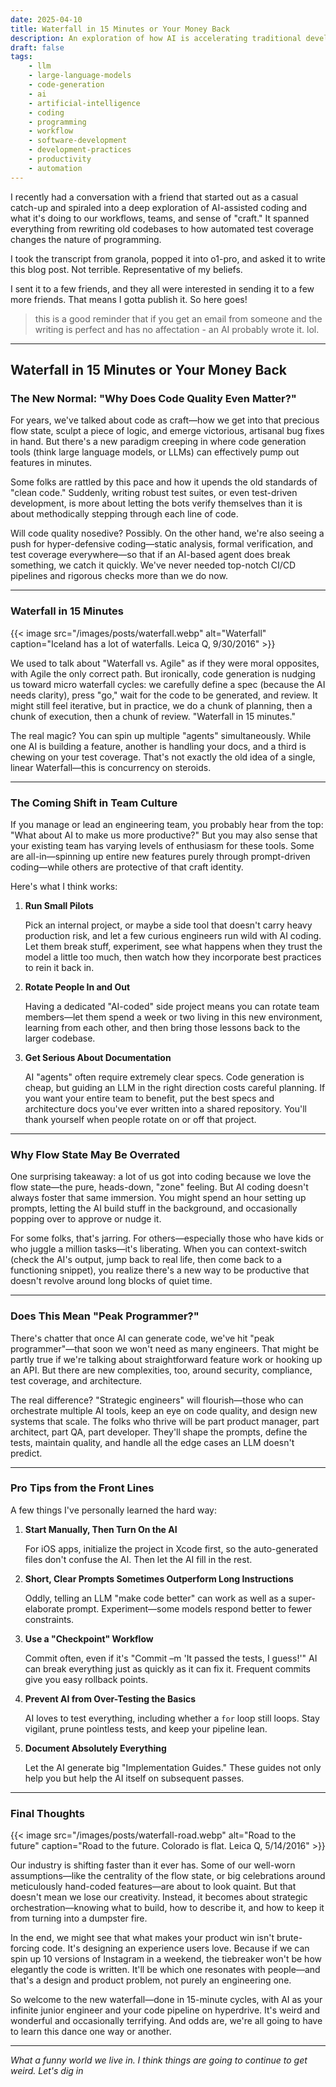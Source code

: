 ```yaml
---
date: 2025-04-10
title: Waterfall in 15 Minutes or Your Money Back
description: An exploration of how AI is accelerating traditional development methods into rapid, 15-minute waterfall cycles, transforming software engineering workflows and team dynamics.
draft: false
tags:
    - llm
    - large-language-models
    - code-generation
    - ai
    - artificial-intelligence
    - coding
    - programming
    - workflow
    - software-development
    - development-practices
    - productivity
    - automation
---
```


I recently had a conversation with a friend that started out as a casual catch-up and spiraled into a deep exploration of AI-assisted coding and what it's doing to our workflows, teams, and sense of "craft." It spanned everything from rewriting old codebases to how automated test coverage changes the nature of programming.

I took the transcript from granola, popped it into o1-pro, and asked it to write this blog post. Not terrible. Representative of my beliefs.

I sent it to a few friends, and they all were interested in sending it to a few more friends. That means I gotta publish it. So here goes!

> this is a good reminder that if you get an email from someone and the writing is perfect and has no affectation - an AI probably wrote it. lol.

---

## Waterfall in 15 Minutes or Your Money Back

### The New Normal: "Why Does Code Quality Even Matter?"

For years, we've talked about code as craft—how we get into that precious flow state, sculpt a piece of logic, and emerge victorious, artisanal bug fixes in hand. But there's a new paradigm creeping in where code generation tools (think large language models, or LLMs) can effectively pump out features in minutes.

Some folks are rattled by this pace and how it upends the old standards of "clean code." Suddenly, writing robust test suites, or even test-driven development, is more about letting the bots verify themselves than it is about methodically stepping through each line of code.

Will code quality nosedive? Possibly. On the other hand, we're also seeing a push for hyper-defensive coding—static analysis, formal verification, and test coverage everywhere—so that if an AI-based agent does break something, we catch it quickly. We've never needed top-notch CI/CD pipelines and rigorous checks more than we do now.

---

### Waterfall in 15 Minutes

{{< image src="/images/posts/waterfall.webp" alt="Waterfall" caption="Iceland has a lot of waterfalls. Leica Q, 9/30/2016" >}}

We used to talk about "Waterfall vs. Agile" as if they were moral opposites, with Agile the only correct path. But ironically, code generation is nudging us toward micro waterfall cycles: we carefully define a spec (because the AI needs clarity), press "go," wait for the code to be generated, and review. It might still feel iterative, but in practice, we do a chunk of planning, then a chunk of execution, then a chunk of review. "Waterfall in 15 minutes."

The real magic? You can spin up multiple "agents" simultaneously. While one AI is building a feature, another is handling your docs, and a third is chewing on your test coverage. That's not exactly the old idea of a single, linear Waterfall—this is concurrency on steroids.

---

### The Coming Shift in Team Culture

If you manage or lead an engineering team, you probably hear from the top: "What about AI to make us more productive?" But you may also sense that your existing team has varying levels of enthusiasm for these tools. Some are all-in—spinning up entire new features purely through prompt-driven coding—while others are protective of that craft identity.

Here's what I think works:

1. **Run Small Pilots**

    Pick an internal project, or maybe a side tool that doesn't carry heavy production risk, and let a few curious engineers run wild with AI coding. Let them break stuff, experiment, see what happens when they trust the model a little too much, then watch how they incorporate best practices to rein it back in.

2. **Rotate People In and Out**

    Having a dedicated "AI-coded" side project means you can rotate team members—let them spend a week or two living in this new environment, learning from each other, and then bring those lessons back to the larger codebase.

3. **Get Serious About Documentation**

    AI "agents" often require extremely clear specs. Code generation is cheap, but guiding an LLM in the right direction costs careful planning. If you want your entire team to benefit, put the best specs and architecture docs you've ever written into a shared repository. You'll thank yourself when people rotate on or off that project.

---

### Why Flow State May Be Overrated

One surprising takeaway: a lot of us got into coding because we love the flow state—the pure, heads-down, "zone" feeling. But AI coding doesn't always foster that same immersion. You might spend an hour setting up prompts, letting the AI build stuff in the background, and occasionally popping over to approve or nudge it.

For some folks, that's jarring. For others—especially those who have kids or who juggle a million tasks—it's liberating. When you can context-switch (check the AI's output, jump back to real life, then come back to a functioning snippet), you realize there's a new way to be productive that doesn't revolve around long blocks of quiet time.

---

### Does This Mean "Peak Programmer?"

There's chatter that once AI can generate code, we've hit "peak programmer"—that soon we won't need as many engineers. That might be partly true if we're talking about straightforward feature work or hooking up an API. But there are new complexities, too, around security, compliance, test coverage, and architecture.

The real difference? "Strategic engineers" will flourish—those who can orchestrate multiple AI tools, keep an eye on code quality, and design new systems that scale. The folks who thrive will be part product manager, part architect, part QA, part developer. They'll shape the prompts, define the tests, maintain quality, and handle all the edge cases an LLM doesn't predict.

---

### Pro Tips from the Front Lines

A few things I've personally learned the hard way:

1. **Start Manually, Then Turn On the AI**

    For iOS apps, initialize the project in Xcode first, so the auto-generated files don't confuse the AI. Then let the AI fill in the rest.

2. **Short, Clear Prompts Sometimes Outperform Long Instructions**

    Oddly, telling an LLM "make code better" can work as well as a super-elaborate prompt. Experiment—some models respond better to fewer constraints.

3. **Use a "Checkpoint" Workflow**

    Commit often, even if it's "Commit –m 'It passed the tests, I guess!'" AI can break everything just as quickly as it can fix it. Frequent commits give you easy rollback points.

4. **Prevent AI from Over-Testing the Basics**

    AI loves to test everything, including whether a `for` loop still loops. Stay vigilant, prune pointless tests, and keep your pipeline lean.

5. **Document Absolutely Everything**

    Let the AI generate big "Implementation Guides." These guides not only help you but help the AI itself on subsequent passes.

---

### Final Thoughts

{{< image src="/images/posts/waterfall-road.webp" alt="Road to the future" caption="Road to the future. Colorado is flat. Leica Q, 5/14/2016" >}}

Our industry is shifting faster than it ever has. Some of our well-worn assumptions—like the centrality of the flow state, or big celebrations around meticulously hand-coded features—are about to look quaint. But that doesn't mean we lose our creativity. Instead, it becomes about strategic orchestration—knowing what to build, how to describe it, and how to keep it from turning into a dumpster fire.

In the end, we might see that what makes your product win isn't brute-forcing code. It's designing an experience users love. Because if we can spin up 10 versions of Instagram in a weekend, the tiebreaker won't be how elegantly the code is written. It'll be which one resonates with people—and that's a design and product problem, not purely an engineering one.

So welcome to the new waterfall—done in 15-minute cycles, with AI as your infinite junior engineer and your code pipeline on hyperdrive. It's weird and wonderful and occasionally terrifying. And odds are, we're all going to have to learn this dance one way or another.

---

_What a funny world we live in. I think things are going to continue to get weird. Let's dig in_
